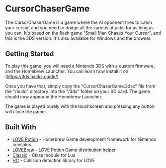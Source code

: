 # CursorChaserGame

The CursorChaserGame is a game where the AI opponent tries to catch your cursor, and you need to dodge all the various attacks for as long as you can. It's based on the flash game "Small Man Chases Your Cursor", and this is the 3DS version. It's also available for Windows and the browser.

## Getting Started

To play this game, you will need a Nintendo 3DS with a custom firmware, and the Homebrew Launcher. You can learn how install it on (https://3ds.hacks.guide/)

Once you have that, simply copy the "CursorChaserGame.3dsx" file from the "/build" directory into the "/3ds" folder on your SD card. The game should now appear in the Homebrew Launcher.

The game is played purely with the touchscreen and pressing any button will close the game.

## Built With

* [LÖVE Potion](https://github.com/vrld/HC/) - Homebrew Game development framework for Nintendo consoles
* [LÖVEBrew](https://github.com/vrld/HC/) - LÖVE Potion Game distribution helper
* [Classic](https://github.com/rxi/classic) - Class module for Lua
* [HC](https://github.com/vrld/HC/) - Collision detection library for LÖVE